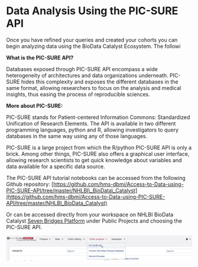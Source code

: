 # Data Analysis Using the PIC-SURE API

Once you have refined your queries and created your cohorts you can begin analyzing data using the BioData Catalyst Ecosystem. The followi

**What is the PIC-SURE API?**

Databases exposed through PIC-SURE API encompass a wide heterogeneity of architectures and data organizations underneath. PIC-SURE hides this complexity and exposes the different databases in the same format, allowing researchers to focus on the analysis and medical insights, thus easing the process of reproducible sciences.

**More about PIC-SURE:**

PIC-SURE stands for Patient-centered Information Commons: Standardized Unification of Research Elements. The API is available in two different programming languages, python and R, allowing investigators to query databases in the same way using any of those languages.

PIC-SURE is a large project from which the R/python PIC-SURE API is only a brick. Among other things, PIC-SURE also offers a graphical user interface, allowing research scientists to get quick knowledge about variables and data available for a specific data source.

The PIC-SURE API tutorial notebooks can be accessed from the following Github repository: [https://github.com/hms-dbmi/Access-to-Data-using-PIC-SURE-API/tree/master/NHLBI\_BioData\_Catalyst](https://github.com/hms-dbmi/Access-to-Data-using-PIC-SURE-API/tree/master/NHLBI_BioData_Catalyst)

Or can be accessed directly from your workspace on NHLBI BioData Catalyst [Seven Bridges Platform](https://platform.sb.biodatacatalyst.nhlbi.nih.gov/) under Public Projects and choosing the PIC-SURE API.

![](../../.gitbook/assets/34%20%281%29.png)

